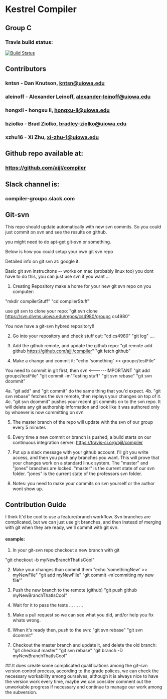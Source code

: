 # Kestrel Compiler
## Group C

### Travis build status:
[![Build Status](https://travis-ci.org/ajjl/compiler.svg?branch=master)](https://travis-ci.org/ajjl/compiler)


## Contributors
###	kntsn - Dan Knutson, kntsn@uiowa.edu
###	aleinoff - Alexander Leinoff, alexander-leinoff@uiowa.edu
###	hongxli - hongxu li, hongxu-li@uiowa.edu
###	bziolko - Brad Ziolko, bradley-ziolko@uiowa.edu
###	xzhu16 - Xi Zhu, xi-zhu-1@uiowa.edu


## Github repo available at:
### https://github.com/ajjl/compiler

## Slack channel is:
### compiler-groupc.slack.com


## Git-svn
This repo should update automatically with new svn commits. So you could just
commit on svn and see the results on github.

you might need to do apt-get git-svn or something.

Below is how you could setup your own git svn repo

Detailed info on git svn at: google it.

Basic git svn instrucitons -- works on mac (probably linux too)
you dont have to do this, you can just use svn if you want ...

1. Creating Repository
make a home for your new git svn repo on you computer:

"mkdir compilerStuff"
"cd compilerStuff"

use git svn to clone your repo:
"git svn clone https://svn.divms.uiowa.edu/repos/cs4980/groupc cs4980"

You now have a git-svn hybred repository!!

2. Go into your repository and check stuff out:
"cd cs4980"
"git log"
....

3. Add the github remote, and update the github repo:
"git remote add github https://github.com/ajjl/compiler"
"git fetch github"

4. Make a change and commit it:
"echo 'something' >> groupc/testFile"

You need to commit in git first, then svn <------IMPORTANT
"git add groupc/testFile"
"git commit -m"Testing stuff"
"git svn rebase"
"git svn dcommit"

4a. "git add" and "git commit" do the same thing that you'd expect.
4b. "git svn rebase" fetches the svn remote, then replays your changes on top of it.
4c. "git svn dcommit" pushes your recent git commits on to the svn repo. It will delete any git authorship information and look like it was authored only by whoever is now committing on svn

5. The master branch of the repo will update with the svn of our group
every 5 minutes

6. Every time a new commit or branch is pushed, a build starts on our continuous integration server:
https://travis-ci.org/ajjl/compiler

7. Put up a slack message with your github account. I'll git you write access, and then you push any branches you want. This will prove that your changes work on a standard linux system. The "master" and "jones" branches are locked. "master" is the current state of our svn folder. "jones" is the current state of the professors svn folder.

8. Notes:
you need to make your commits on svn yourself or the author wont show up.


## Contribution Guide
I think It'd be cool to use a feature/branch workflow. Svn branches are complicated, but we can just use git branches, and then instead of merging with git when they are ready, we'll commit with git svn.

#### example:
1. In your git-svn repo checkout a new branch with git

"git checkout -b myNewBranchThatIsCool"

2. Make your changes than commit them
"echo 'somethingNew' >> myNewFile"
"git add myNewFile"
"git commit -m'commiting my new file'"

3. Push the new branch to the remote (github)
"git push github myNewBranchThatIsCool"

4. Wait for it to pass the tests
...
...
...

5. Make a pull request so we can see what you did, and/or help you fix whats wrong.

6. When it's ready then, push to the svn:
"git svn rebase"
"git svn dcommit"

7. Checkout the master branch and update it, and delete the old branch:
"git checkout master"
"git svn rebase"
"git branch -D myNewBranchThatIsCool"


##.It does create some complicated qualifications among the git-svn version control process, according to the grade polices, we can check the necessary workability among ourselves, although it is always nice to have the version work every time, maybe we can consider comment out the unworkable progress if necessary and continue to manage our work among the subversion. 
